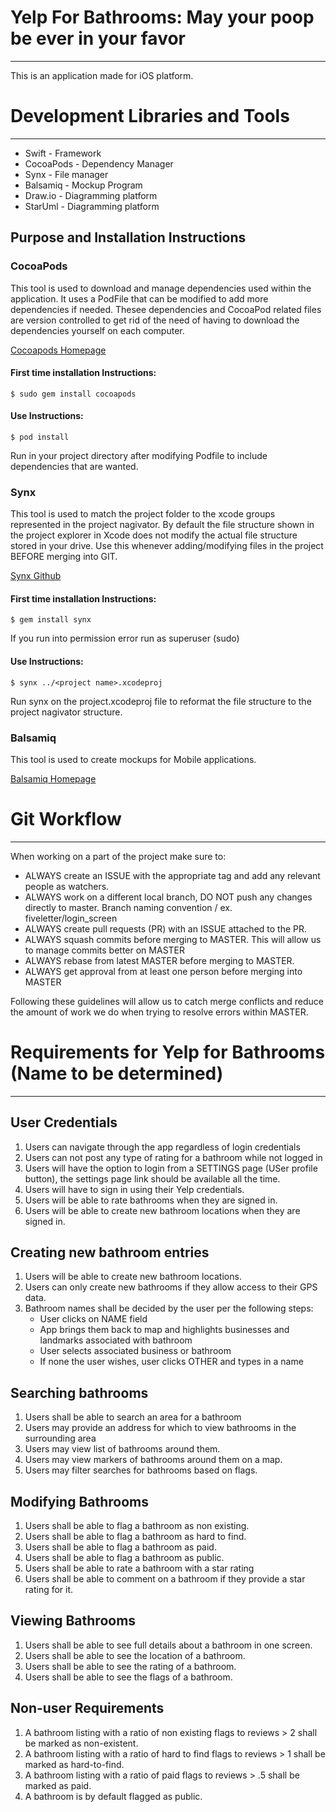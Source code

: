 # **Yelp For Bathrooms: May your poop be ever in your favor**
-----
This is an application made for iOS platform. 

# **Development Libraries and Tools**
-----
* Swift 	    - Framework
* CocoaPods		- Dependency Manager
* Synx          - File manager
* Balsamiq		- Mockup Program
* Draw.io       - Diagramming platform
* StarUml		- Diagramming platform

## **Purpose and Installation Instructions**
### **CocoaPods**
This tool is used to download and manage dependencies used within the application. It uses a PodFile that can be modified to add more dependencies if needed. Thesee dependencies and CocoaPod related files are version controlled to get rid of the need of having to download the dependencies yourself on each computer.

[Cocoapods Homepage](https://cocoapods.org/)
#### First time installation Instructions:
	$ sudo gem install cocoapods
#### Use Instructions:
	$ pod install
Run in your project directory after modifying Podfile to include dependencies that are wanted.
### **Synx**
This tool is used to match the project folder to the xcode groups represented in the project nagivator. By default the file structure shown in the project explorer in Xcode does not modify the actual file structure stored in your drive. Use this whenever adding/modifying files in the project BEFORE merging into GIT. 

[Synx Github](https://github.com/venmo/synx)
#### First time installation Instructions:
    $ gem install synx
If you run into permission error run as superuser (sudo)
#### Use Instructions:
    $ synx ../<project name>.xcodeproj
Run synx on the project.xcodeproj file to reformat the file structure to the project nagivator structure.
### **Balsamiq**
This tool is used to create mockups for Mobile applications. 

[Balsamiq Homepage](https://balsamiq.com/)

# **Git Workflow**
-----
When working on a part of the project make sure to:

- ALWAYS create an ISSUE with the appropriate tag and add any relevant people as watchers. 
- ALWAYS work on a different local branch, DO NOT push any changes directly to master. Branch naming convention <handle>/<objective> ex. fiveletter/login_screen
- ALWAYS create pull requests (PR) with an ISSUE attached to the PR.
- ALWAYS squash commits before merging to MASTER. This will allow us to manage commits better on MASTER
- ALWAYS rebase from latest MASTER before merging to MASTER.
- ALWAYS get approval from at least one person before merging into MASTER

Following these guidelines will allow us to catch merge conflicts and reduce the amount of work we do when trying to resolve errors within MASTER.

# **Requirements for Yelp for Bathrooms (Name to be determined)**
-----
## User Credentials
1. Users can navigate through the app regardless of login credentials
2. Users can not post any type of rating for a bathroom while not logged in
3. Users will have the option to login from a SETTINGS page (USer profile button), the settings page link should be available all the time.
4. Users will have to sign in using their Yelp credentials.
5. Users will be able to rate bathrooms when they are signed in.
6. Users will be able to create new bathroom locations when they are signed in.

## Creating new bathroom entries
1. Users will be able to create new bathroom locations.
2. Users can only create new bathrooms if they allow access to their GPS data.
3. Bathroom names shall be decided by the user per the following steps:
	- User clicks on NAME field
	- App brings them back to map and highlights businesses and landmarks associated with bathroom
	- User selects associated business or bathroom
	- If none the user wishes, user clicks OTHER and types in a name

## Searching bathrooms
1. Users shall be able to search an area for a bathroom
2. Users may provide an address for which to view bathrooms in the surrounding area
3. Users may view list of bathrooms around them. 
4. Users may view markers of bathrooms around them on a map. 
5. Users may filter searches for bathrooms based on flags. 

## Modifying Bathrooms
1. Users shall be able to flag a bathroom as non existing.
2. Users shall be able to flag a bathroom as hard to find.
3. Users shall be able to flag a bathroom as paid.
4. Users shall be able to flag a bathroom as public. 
5. Users shall be able to rate a bathroom with a star rating
6. Users shall be able to comment on a bathroom if they provide a star rating for it. 

## Viewing Bathrooms
1. Users shall be able to see full details about a bathroom in one screen. 
2. Users shall be able to see the location of a bathroom.
3. Users shall be able to see the rating of a bathroom.
4. Users shall be able to see the flags of a bathroom. 

## Non-user Requirements
1. A bathroom listing with a ratio of non existing flags to reviews  > 2 shall be marked as non-existent.
2. A bathroom listing with a ratio of hard to find flags to reviews > 1 shall be marked as hard-to-find.
3. A bathroom listing with a ratio of paid flags to reviews > .5 shall be marked as paid.
4. A bathroom is by default flagged as public.